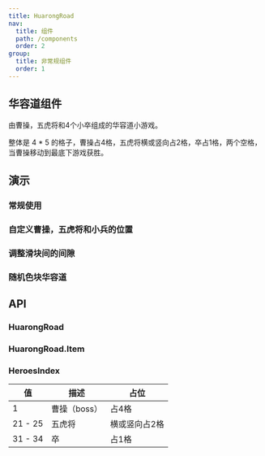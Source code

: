 ```yaml
---
title: HuarongRoad
nav:
  title: 组件
  path: /components
  order: 2
group:
  title: 非常规组件
  order: 1
---
```


## 华容道组件

由曹操，五虎将和4个小卒组成的华容道小游戏。

整体是 4 * 5 的格子，曹操占4格，五虎将横或竖向占2格，卒占1格，两个空格，当曹操移动到最底下游戏获胜。

## 演示

### 常规使用

<code src="../demo/huarong-road/demo1.tsx"></code>

### 自定义曹操，五虎将和小兵的位置

<code src="../demo/huarong-road/demo2.tsx"></code>

### 调整滑块间的间隙

<code src="../demo/huarong-road/demo3.tsx"></code>

### 随机色块华容道

<code src="../demo/huarong-road/demo4.tsx"></code>

## API

### HuarongRoad

<API id="HuarongRoad"></API>

### HuarongRoad.Item

<API id="HuarongRoadItem"></API>

### HeroesIndex

|  值    | 描述         | 占位         |
|  ----  | ----        | ----        |
|   1    | 曹操（boss） | 占4格        |
| 21 - 25 | 五虎将      | 横或竖向占2格 |
| 31 - 34 | 卒         | 占1格        |